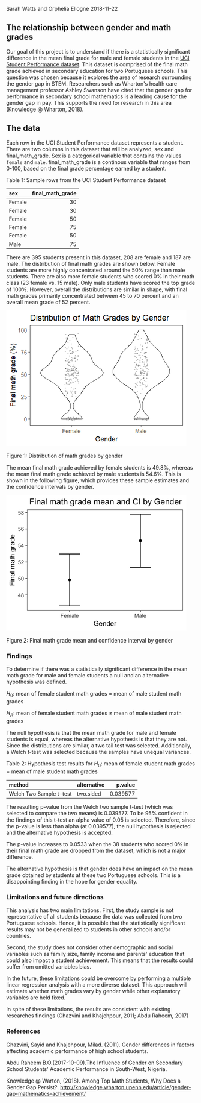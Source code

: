 Sarah Watts and Orphelia Ellogne
2018-11-22

The relationship between gender and math grades
-----------------------------------------------

Our goal of this project is to understand if there is a statistically significant difference in the mean final grade for male and female students in the [UCI Student Performance dataset](https://archive.ics.uci.edu/ml/datasets/Student+Performance). This dataset is comprised of the final math grade achieved in secondary education for two Portuguese schools. This question was chosen because it explores the area of research surrounding the gender gap in STEM. Researchers such as Wharton's health care management professor Ashley Swanson have cited that the gender gap for performance in secondary school mathematics is a leading cause for the gender gap in pay. This supports the need for research in this area (Knowledge @ Wharton, 2018).

The data
--------

Each row in the UCI Student Performance dataset represents a student. There are two columns in this dataset that will be analyzed, sex and final\_math\_grade. Sex is a categorical variable that contains the values `female` and `male`. final\_math\_grade is a continous variable that ranges from 0-100, based on the final grade percentage earned by a student.

Table 1: Sample rows from the UCI Student Performance dataset

| sex    |  final\_math\_grade|
|:-------|-------------------:|
| Female |                  30|
| Female |                  30|
| Female |                  50|
| Female |                  75|
| Female |                  50|
| Male   |                  75|

There are 395 students present in this dataset, 208 are female and 187 are male. The distribution of final math grades are shown below. Female students are more highly concentrated around the 50% range than male students. There are also more female students who scored 0% in their math class (23 female vs. 15 male). Only male students have scored the top grade of 100%. However, overall the distributions are similar in shape, with final math grades primarily concentrated between 45 to 70 percent and an overall mean grade of 52 percent.

![](../results/violin-student-math-perf.png)

Figure 1: Distribution of math grades by gender

The mean final math grade achieved by female students is 49.8%, whereas the mean final math grade achieved by male students is 54.6%. This is shown in the following figure, which provides these sample estimates and the confidence intervals by gender.

![](../results/mean_CI_plot.png)

Figure 2: Final math grade mean and confidence interval by gender

### Findings

To determine if there was a statistically significant difference in the mean math grade for male and female students a null and an alternative hypothesis was defined.

*H*<sub>0</sub>: mean of female student math grades = mean of male student math grades

*H*<sub>*A*</sub>: mean of female student math grades ≠ mean of male student math grades

The null hypothesis is that the mean math grade for male and female students is equal, whereas the alternative hypothesis is that they are not. Since the distributions are similar, a two tail test was selected. Additionally, a Welch t-test was selected because the samples have unequal variances.

Table 2: Hypothesis test results for *H*<sub>0</sub>: mean of female student math grades = mean of male student math grades

| method                  | alternative |   p.value|
|:------------------------|:------------|---------:|
| Welch Two Sample t-test | two.sided   |  0.039577|

The resulting p-value from the Welch two sample t-test (which was selected to compare the two means) is 0.039577. To be 95% confident in the findings of this t-test an alpha value of 0.05 is selected. Therefore, since the p-value is less than alpha (at 0.039577), the null hypothesis is rejected and the alternative hypothesis is accepted.

The p-value increases to 0.0533 when the 38 students who scored 0% in their final math grade are dropped from the dataset, which is not a major difference.

The alternative hypothesis is that gender does have an impact on the mean grade obtained by students at these two Portuguese schools. This is a disappointing finding in the hope for gender equality.

### Limitations and future directions

This analysis has two main limitations. First, the study sample is not representative of all students because the data was collected from two Portuguese schools. Hence, it is possible that the statistically significant results may not be generalized to students in other schools and/or countries.

Second, the study does not consider other demographic and social variables such as family size, family income and parents' education that could also impact a student achievement. This means that the results could suffer from omitted variables bias.

In the future, these limitations could be overcome by performing a multiple linear regression analysis with a more diverse dataset. This approach will estimate whether math grades vary by gender while other explanatory variables are held fixed.

In spite of these limitations, the results are consistent with existing researches findings (Ghazvini and Khajehpour, 2011; Abdu Raheem, 2017)

### References

Ghazvini, Sayid and Khajehpour, Milad. (2011). Gender differences in factors affecting academic performance of high school students.

Abdu Raheem B.O.(2017-10-09).The Influence of Gender on Secondary School Students' Academic Performance in South-West, Nigeria.

Knowledge @ Warton, (2018). Among Top Math Students, Why Does a Gender Gap Persist?. <http://knowledge.wharton.upenn.edu/article/gender-gap-mathematics-achievement/>
